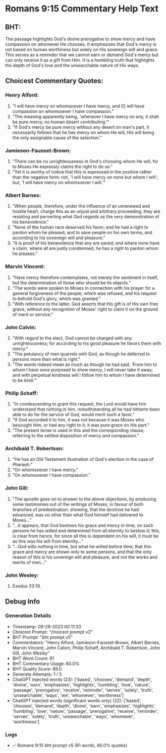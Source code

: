 # Romans 9:15 Commentary Help Text

## BHT:
The passage highlights God's divine prerogative to show mercy and have compassion on whomever He chooses. It emphasizes that God's mercy is not based on human worthiness but solely on His sovereign will and grace. This serves as a reminder that we cannot earn or demand God's mercy but can only receive it as a gift from Him. It is a humbling truth that highlights the depth of God's love and the unsearchable nature of His ways.

## Choicest Commentary Quotes:
### Henry Alford:
1. "I will have mercy on whomsoever I have mercy, and [I] will have compassion on whomsoever I have compassion." 
2. "The meaning apparently being, 'whenever I have mercy on any, it shall be pure mercy, no human desert contributing.'"
3. "If God's mercy be pure mercy without any desert on man's part, it necessarily follows that he has mercy on whom He will, His will being the only assignable cause of the selection."

### Jamieson-Fausset-Brown:
1. "There can be no unrighteousness in God's choosing whom He will, for to Moses He expressly claims the right to do so."
2. "Yet it is worthy of notice that this is expressed in the positive rather than the negative form: not, 'I will have mercy on none but whom I will'; but, 'I will have mercy on whomsoever I will.'"

### Albert Barnes:
1. "When people, therefore, under the influence of an unrenewed and hostile heart, charge this as an unjust and arbitrary proceeding, they are resisting and perverting what God regards as the very demonstration of his benevolence."
2. "None of the human race deserved his favor; and he had a right to pardon whom he pleased, and to save people on his own terms, and according to his sovereign will and pleasure."
3. "It is proof of his benevolence that any are saved; and where none have a claim, where all are justly condemned, he has a right to pardon whom he pleases."

### Marvin Vincent:
1. "Have mercy therefore contemplates, not merely the sentiment in itself, but the determination of those who should be its objects."
2. "The words were spoken to Moses in connection with his prayer for a general forgiveness of the people, which was refused, and his request to behold God's glory, which was granted."
3. "With reference to the latter, God asserts that His gift is of His own free grace, without any recognition of Moses' right to claim it on the ground of merit or service."

### John Calvin:
1. "With regard to the elect, God cannot be charged with any unrighteousness; for according to his good pleasure he favors them with mercy."
2. "The petulancy of men quarrels with God, as though he deferred to persons more than what is right."
3. "The words indeed mean as much as though he had said, 'From him to whom I have once purposed to show mercy, I will never take it away; and with perpetual kindness will I follow him to whom I have determined to be kind.'"

### Philip Schaff:
1. "In condescending to grant this request, the Lord would have him understand that nothing in him, notwithstanding all he had hitherto been able to do for the service of God, would merit such a favor." 
2. "If God accorded it to him, it was not because it was Moses who besought Him, or had any right to it; it was pure grace on His part."
3. "The present tense is used in this and the corresponding clause, referring to the settled disposition of mercy and compassion."

### Archibald T. Robertson:
1. "He has an Old Testament illustration of God's election in the case of Pharaoh."
2. "On whomsoever I have mercy."
3. "On whomsoever I have compassion."

### John Gill:
1. "The apostle goes on to answer to the above objections, by producing some testimonies out of the writings of Moses, in favour of both branches of predestination; showing, that the doctrine he had advanced, was no other than what God himself had delivered to Moses..."
2. "...it appears, that God bestows his grace and mercy in time, on such persons he has willed and determined from all eternity to bestow it; this, is clear from hence, for since all this is dependent on his will, it must be as this was his will from eternity..."
3. "...God wills nothing in time, but what he willed before time; that this grace and mercy are shown only to some persons, and that the only reason of this is his sovereign will and pleasure, and not the works and merits of men..."

### John Wesley:
1. Exodus 33:19.


## Debug Info
### Generation Details
- Timestamp: 09-28-2023 00:11:33
- Choicest Prompt: "choicest prompt v2"
- BHT Prompt: "bht prompt v5"
- Commentators: "Henry Alford, Jamieson-Fausset-Brown, Albert Barnes, Marvin Vincent, John Calvin, Philip Schaff, Archibald T. Robertson, John Gill, John Wesley"
- BHT Word Count: 81
- BHT Commentary Usage: 60.0%
- BHT Quality Score: 89.0
- Generate Attempts: 1 / 5
- ChatGPT injected words (23):
	['based', 'chooses', 'demand', 'depth', 'divine', 'earn', 'emphasizes', 'highlights', 'humbling', 'love', 'nature', 'passage', 'prerogative', 'receive', 'reminder', 'serves', 'solely', 'truth', 'unsearchable', 'ways', 'we', 'whomever', 'worthiness']
- ChatGPT injected words (significant words only) (22):
	['based', 'chooses', 'demand', 'depth', 'divine', 'earn', 'emphasizes', 'highlights', 'humbling', 'love', 'nature', 'passage', 'prerogative', 'receive', 'reminder', 'serves', 'solely', 'truth', 'unsearchable', 'ways', 'whomever', 'worthiness']

### Logs
- ✅ Romans 9:15 bht prompt v5 (81 words, 60.0% quotes)